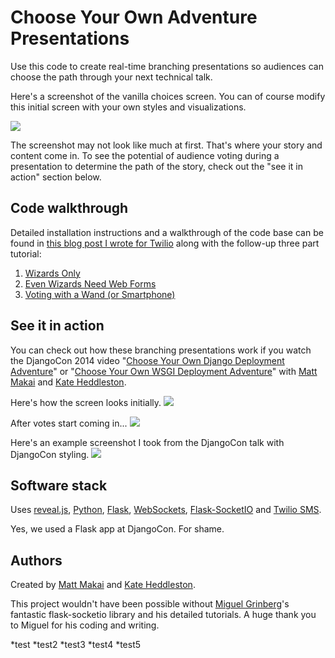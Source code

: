 # Choose Your Own Adventure Presentations
Use this code to create real-time branching presentations so 
audiences can choose the path through your next technical talk.

Here's a screenshot of the vanilla choices screen. You can of course modify
this initial screen with your own styles and visualizations.

<img src="./cyoa/static/img/cyoa-choices.jpg">

The screenshot may not look like much at first. That's where your story and
content come in. To see the potential of audience voting during a presentation
to determine the path of the story, check out the "see it in action" section
below.

## Code walkthrough
Detailed installation instructions and a walkthrough of the code base
can be found in 
[this blog post I wrote for Twilio](https://www.twilio.com/blog/2014/11/choose-your-own-adventure-presentations-with-reveal-js-python-and-websockets.html)
along with the follow-up three part tutorial:

1. [Wizards Only](https://www.twilio.com/blog/2015/03/choose-your-own-adventures-presentations-wizard-mode-part-1-of-3.html)
1. [Even Wizards Need Web Forms](https://www.twilio.com/blog/2015/05/choose-your-own-adventure-presentations-wizard-mode-part-2-of-3.html)
1. [Voting with a Wand (or Smartphone)](https://www.twilio.com/blog/2015/07/choose-your-own-adventure-presentations-flask-reveal-js-websockets.html)


## See it in action
You can check out how
these branching presentations work if you watch the DjangoCon 2014 video 
"[Choose Your Own Django Deployment Adventure](https://www.youtube.com/watch?v=QrFEKghISEI)" 
or 
"[Choose Your Own WSGI Deployment Adventure](https://www.youtube.com/watch?v=R-YvQ_YvzA4)"
with [Matt Makai](https://twitter.com/mattmakai) and 
[Kate Heddleston](https://twitter.com/heddle317). 

Here's how the screen looks initially.
<img src="./cyoa/static/img/cyoa-no-votes.jpg">

After votes start coming in...
<img src="./cyoa/static/img/cyoa-choices.jpg">


Here's an example screenshot I took from the DjangoCon talk with DjangoCon
styling.
<img src="./cyoa/static/img/djangocon.jpg">



## Software stack
Uses 
[reveal.js](http://lab.hakim.se/reveal-js/#/), 
[Python](https://www.python.org/), 
[Flask](http://flask.pocoo.org/), 
[WebSockets](http://en.wikipedia.org/wiki/WebSocket),
[Flask-SocketIO](https://flask-socketio.readthedocs.org/en/latest/) 
and [Twilio SMS](https://www.twilio.com/sms).

Yes, we used a Flask app at DjangoCon. For shame.


## Authors
Created by [Matt Makai](http://github.com/makaimc) and 
[Kate Heddleston](https://github.com/heddle317). 

This project wouldn't have been possible without 
[Miguel Grinberg](http://blog.miguelgrinberg.com/)'s fantastic 
flask-socketio library and his detailed tutorials. A huge thank you to
Miguel for his coding and writing.


*test
*test2
*test3
*test4
*test5

